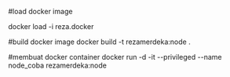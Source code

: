 #load docker image

docker load -i reza.docker

#build docker image
docker build -t rezamerdeka:node .

#membuat docker container
docker run -d -it --privileged --name node_coba rezamerdeka:node
